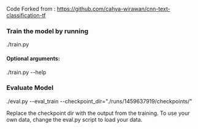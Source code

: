 Code Forked from : https://github.com/cahya-wirawan/cnn-text-classification-tf

### Train the model by running 
./train.py 

#### Optional arguments:
 ./train.py --help


### Evaluate Model
./eval.py --eval_train --checkpoint_dir="./runs/1459637919/checkpoints/"

Replace the checkpoint dir with the output from the training. To use your own data, change the eval.py script to load your data.
